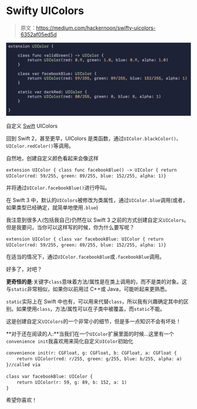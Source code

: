 # Swifty UIColors

> 原文：<https://medium.com/hackernoon/swifty-uicolors-6352af05ed5d>

![](img/067b9a4c38e5b5a274629ea81339c9cb.png)

自定义 [Swift](https://hackernoon.com/tagged/swift) UIColors

回到 Swift 2，甚至更早，UIColors 是类函数，通过`UIColor.blackColor()`、`UIColor.redColor()`等调用。

自然地，创建自定义颜色看起来会像这样

```
extension UIColor { class func facebookBlue() -> UIColor { return UIColor(red: 59/255, green: 89/255, blue: 152/255, alpha: 1)}
```

并将通过`UIColor.facebookBlue()`进行呼叫。

在 Swift 3 中，默认的`UIColors`被修改为类属性，通过`UIColor.blue`调用(或者，如果类型已经确定，就简单地使用`.blue`)

我注意到很多人(包括我自己)仍然在以 Swift 3 之前的方式创建自定义`UIColors`。但是我要问，当你可以这样写的时候，你为什么要写呢？

```
extension UIColor { class var facebookBlue: UIColor { return UIColor(red: 59/255, green: 89/255, blue: 152/255, alpha: 1)}
```

在适当的情况下，通过`UIColor.facebookBlue`或`.facebookBlue`调用。

好多了，对吧？

**更奇怪的是**:关键字`class`意味着方法/属性是在类上调用的，而不是类的对象。这与`static`非常相似，如果你以前用过 C++或 Java，可能听起来更熟悉。

`static`实际上在 Swift 中也有，可以用来代替`class`，所以我有兴趣确定其中的区别。如果使用`class`，方法/属性可以在子类中被覆盖，而`static`不能。

这是创建自定义`UIColors`的一个非常小的细节，但是多一点知识不会有坏处！

**对于还在阅读的人:**当我们在一个`UIColor`扩展里面的时候…这里有一个`convenience init`我喜欢用来简化自定义`UIColor`初始化

```
convenience init(r: CGFloat, g: CGFloat, b: CGFloat, a: CGFloat {
    return UIColor(red: r/255, green: g/255, blue: b/255, alpha: a)
}//called via

class var facebookBlue: UIColor {
    return UIColor(r: 59, g: 89, b: 152, a: 1)
}
```

希望你喜欢！